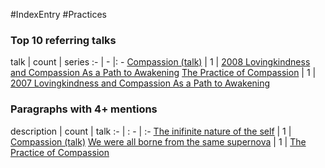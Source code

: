 #IndexEntry #Practices

### Top 10 referring talks
talk | count | series
:- | - |: -
<a data-href="Compassion (talk)" href="Compassion+%28talk%29" class="internal-link">Compassion (talk)</a> | 1 | <a data-href="2008 Lovingkindness and Compassion As a Path to Awakening" href="2008+Lovingkindness+and+Compassion+As+a+Path+to+Awakening" class="internal-link">2008 Lovingkindness and Compassion As a Path to Awakening</a>
<a data-href="The Practice of Compassion" href="The+Practice+of+Compassion" class="internal-link">The Practice of Compassion</a> | 1 | <a data-href="2007 Lovingkindness and Compassion As a Path to Awakening" href="2007+Lovingkindness+and+Compassion+As+a+Path+to+Awakening" class="internal-link">2007 Lovingkindness and Compassion As a Path to Awakening</a>

### Paragraphs with 4+ mentions
description | count | talk
:- | : - | :-
<a aria-label-position="top" aria-label="Compassion (talk) > The inifinite nature of the self" data-href="Compassion (talk)#The inifinite nature of the self" href="Compassion+%28talk%29#The+inifinite+nature+of+the+self" class="internal-link">The inifinite nature of the self</a> | 1 | <a data-href="Compassion (talk)" href="Compassion+%28talk%29" class="internal-link">Compassion (talk)</a>
<a aria-label-position="top" aria-label="The Practice of Compassion > We were all borne from the same supernova" data-href="The Practice of Compassion#We were all borne from the same supernova" href="The+Practice+of+Compassion#We+were+all+borne+from+the+same+supernova" class="internal-link">We were all borne from the same supernova</a> | 1 | <a data-href="The Practice of Compassion" href="The+Practice+of+Compassion" class="internal-link">The Practice of Compassion</a>

